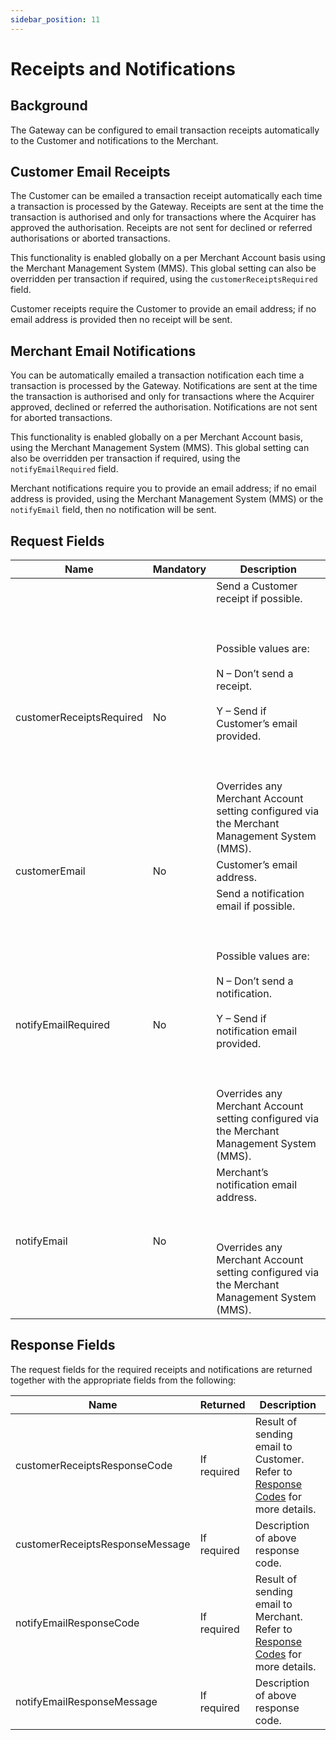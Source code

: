 ```yaml
---
sidebar_position: 11
---
```


# Receipts and Notifications 

## Background

The Gateway can be configured to email transaction receipts automatically to the Customer and notifications to the Merchant.

## Customer Email Receipts 

The Customer can be emailed a transaction receipt automatically each time a transaction is processed by the Gateway. Receipts are sent at the time the transaction is authorised and only for transactions where the Acquirer has approved the authorisation. Receipts are not sent for declined or referred authorisations or aborted transactions.

This functionality is enabled globally on a per Merchant Account basis using the Merchant Management System (MMS). This global setting can also be overridden per transaction if required, using the `customerReceiptsRequired` field.

Customer receipts require the Customer to provide an email address; if no email address is provided then no receipt will be sent.

## Merchant Email Notifications 

You can be automatically emailed a transaction notification each time a transaction is processed by the Gateway. Notifications are sent at the time the transaction is authorised and only for transactions where the Acquirer approved, declined or referred the authorisation. Notifications are not sent for aborted transactions.

This functionality is enabled globally on a per Merchant Account basis, using the Merchant Management System (MMS). This global setting can also be overridden per transaction if required, using the `notifyEmailRequired` field.

Merchant notifications require you to provide an email address; if no email address is provided, using the Merchant Management System (MMS) or the `notifyEmail` field, then no notification will be sent.

## Request Fields 

| Name      | Mandatory | Description |
| ----------- | ----------- | ----------- |
| customerReceiptsRequired | No | Send a Customer receipt if possible.<br></br><br></br> Possible values are:<br></br> N – Don’t send a receipt.<br></br> Y – Send if Customer’s email provided.<br></br><br></br>Overrides any Merchant Account setting configured via the Merchant Management System (MMS).|
| customerEmail | No | Customer’s email address.|
| notifyEmailRequired | No | Send a notification email if possible.<br></br><br></br> Possible values are:<br></br> N – Don’t send a notification.<br></br> Y – Send if notification email provided.<br></br><br></br>Overrides any Merchant Account setting configured via the Merchant Management System (MMS).|
| notifyEmail | No | Merchant’s notification email address.<br></br><br></br>Overrides any Merchant Account setting configured via the Merchant Management System (MMS).|

## Response Fields 

The request fields for the required receipts and notifications are returned together with the appropriate fields from the following:

| Name      | Returned | Description |
| ----------- | ----------- | ----------- |
| customerReceiptsResponseCode | If required | Result of sending email to Customer. Refer to [Response Codes](annexes#responseCodes) for more details.|
| customerReceiptsResponseMessage | If required | Description of above response code.|
| notifyEmailResponseCode | If required | Result of sending email to Merchant. Refer to [Response Codes](annexes#responseCodes) for more details.|
| notifyEmailResponseMessage | If required | Description of above response code.|